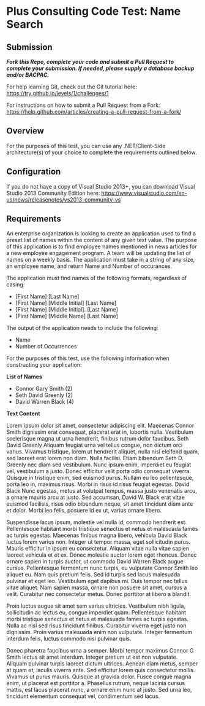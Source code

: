 # Plus Consulting Code Test: Name Search

## Submission
_**Fork this Repo, complete your code and submit a Pull Request to complete your submission. If needed, please supply a database backup and/or BACPAC.**_

For help learning Git, check out the Git tutorial here: https://try.github.io/levels/1/challenges/1

For instructions on how to submit a Pull Request from a Fork: https://help.github.com/articles/creating-a-pull-request-from-a-fork/

## Overview
For the purposes of this test, you can use any .NET/Client-Side architecture(s) of your choice to complete the requirements outlined below.

## Configuration
If you do not have a copy of Visual Studio 2013+, you can download Visual Studio 2013 Community Edition here:
https://www.visualstudio.com/en-us/news/releasenotes/vs2013-community-vs

## Requirements
An enterprise organization is looking to create an application used to find a preset list of names within the content of any given text value. The purpose of this application is to find employee names mentioned in news articles for a new employee engagement program. A team will be updating the list of names on a weekly basis. The application must take in a string of any size, an employee name, and return Name and Number of occurances.

The application must find names of the following formats, regardless of casing:
* [First Name] [Last Name]
* [First Name] [Middle Initial] [Last Name]
* [First Name] [Middle Initial]. [Last Name]
* [First Name] [Middle Name] [Last Name]

The output of the application needs to include the following:
* Name
* Number of Occurrences


For the purposes of this test, use the following information when constructing your application:

**List of Names**
* Connor Gary Smith (2)
* Seth David Greenly (2)
* David Warren Black (4)

**Text Content**

Lorem ipsum dolor sit amet, consectetur adipiscing elit. Maecenas Connor Smith dignissim erat consequat, placerat erat in, lobortis nulla. Vestibulum scelerisque magna ut urna hendrerit, finibus rutrum dolor faucibus. Seth David Greenly Aliquam feugiat urna vel tellus congue, non dictum orci varius. Vivamus tristique, lorem ut hendrerit aliquet, nulla nisl eleifend quam, sed laoreet erat lorem non diam. Nulla facilisi. Etiam bibendum  Seth D. Greenly nec diam sed vestibulum. Nunc ipsum enim, imperdiet eu feugiat vel, vestibulum a justo. Donec efficitur velit porta odio consequat viverra. Quisque in tristique enim, sed euismod purus. Nullam eu leo pellentesque, porta leo in, maximus risus. Morbi in risus id risus feugiat egestas. David Black Nunc egestas, metus at volutpat tempus, massa justo venenatis arcu, a ornare mauris arcu at justo. Sed accumsan, David W. Black erat vitae euismod facilisis, risus odio bibendum neque, sit amet tincidunt diam ante et dolor. Morbi leo felis, posuere id ex ut, varius ornare libero.

Suspendisse lacus ipsum, molestie vel nulla id, commodo hendrerit est. Pellentesque habitant morbi tristique senectus et netus et malesuada fames ac turpis egestas. Maecenas finibus magna libero, vehicula David Black luctus lorem varius non. Integer ut tempor massa, eget sollicitudin purus. Mauris efficitur in ipsum eu consectetur. Aliquam vitae nulla vitae sapien laoreet vehicula et et ex. Donec molestie auctor lorem eget rhoncus. Donec ornare sapien in turpis auctor, ut commodo David Warren Black augue cursus. Pellentesque fermentum nunc turpis, eu vulputate Connor Smith leo aliquet eu. Nam quis pretium felis. Sed id turpis sed lacus malesuada pulvinar et eget leo. Vestibulum eget dapibus mi. Duis tempor nec tellus vitae aliquet. Nam sapien massa, ornare non posuere sit amet, cursus a velit. Curabitur nec consectetur metus. Donec porttitor at libero a blandit.

Proin luctus augue sit amet sem varius ultricies. Vestibulum nibh ligula, sollicitudin ac lectus eu, congue imperdiet quam. Pellentesque habitant morbi tristique senectus et netus et malesuada fames ac turpis egestas. Nulla ac nisl sed risus tincidunt finibus. Curabitur viverra eget justo non dignissim. Proin varius malesuada enim non vulputate. Integer fermentum interdum felis, luctus commodo nisi pulvinar quis.

Donec pharetra faucibus urna a semper. Morbi tempor maximus Connor G Smith lectus sit amet interdum. Integer pretium ut est non vulputate. Aliquam pulvinar turpis laoreet dictum ultrices. Aenean diam metus, semper at quam et, iaculis viverra ante. Sed efficitur lorem quis consectetur mollis. Vivamus ut purus mauris. Quisque at gravida dolor. Fusce congue magna enim, ut placerat est porttitor a. Phasellus rutrum, neque lacinia cursus mattis, est lacus placerat nunc, a ornare enim nunc at justo. Sed urna leo, tincidunt elementum consequat vel, condimentum sed lacus.
